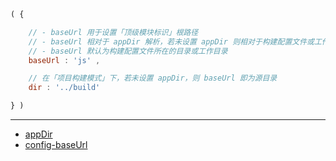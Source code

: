 ```js
( {

    // - baseUrl 用于设置「顶级模块标识」根路径
    // - baseUrl 相对于 appDir 解析，若未设置 appDir 则相对于构建配置文件或工作目录解析
    // - baseUrl 默认为构建配置文件所在的目录或工作目录
    baseUrl : 'js' ,

    // 在「项目构建模式」下，若未设置 appDir，则 baseUrl 即为源目录
    dir : '../build'

} )
```

---

- [appDir](./appDir.md)
- [config-baseUrl](../config/baseUrl.md)
